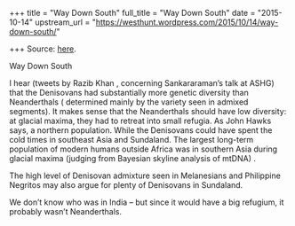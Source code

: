 +++
title = "Way Down South"
full_title = "Way Down South"
date = "2015-10-14"
upstream_url = "https://westhunt.wordpress.com/2015/10/14/way-down-south/"

+++
Source: [here](https://westhunt.wordpress.com/2015/10/14/way-down-south/).

Way Down South

I hear (tweets by Razib Khan , concerning Sankararaman’s talk at ASHG)
that the Denisovans had substantially more genetic diversity than
Neanderthals ( determined mainly by the variety seen in admixed
segments). It makes sense that the Neanderthals should have low
diversity: at glacial maxima, they had to retreat into small refugia.
As John Hawks says, a northern population. While the Denisovans could
have spent the cold times in southeast Asia and Sundaland. The largest
long-term population of modern humans outside Africa was in southern
Asia during glacial maxima (judging from Bayesian skyline analysis of
mtDNA) .

The high level of Denisovan admixture seen in Melanesians and Philippine
Negritos may also argue for plenty of Denisovans in Sundaland.

We don’t know who was in India – but since it would have a big refugium,
it probably wasn’t Neanderthals.

